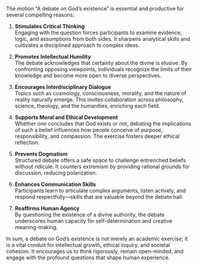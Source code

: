 

The motion “A debate on God’s existence” is essential and productive for
several compelling reasons:

1.  **Stimulates Critical Thinking**  
    Engaging with the question forces participants to examine evidence,
    logic, and assumptions from both sides. It sharpens analytical
    skills and cultivates a disciplined approach to complex ideas.

2.  **Promotes Intellectual Humility**  
    The debate acknowledges that certainty about the divine is elusive.
    By confronting opposing viewpoints, individuals recognize the limits
    of their knowledge and become more open to diverse perspectives.

3.  **Encourages Interdisciplinary Dialogue**  
    Topics such as cosmology, consciousness, morality, and the nature of
    reality naturally emerge. This invites collaboration across
    philosophy, science, theology, and the humanities, enriching each
    field.

4.  **Supports Moral and Ethical Development**  
    Whether one concludes that God exists or not, debating the
    implications of such a belief influences how people conceive of
    purpose, responsibility, and compassion. The exercise fosters deeper
    ethical reflection.

5.  **Prevents Dogmatism**  
    Structured debate offers a safe space to challenge entrenched
    beliefs without ridicule. It counters extremism by providing
    rational grounds for discussion, reducing polarization.

6.  **Enhances Communication Skills**  
    Participants learn to articulate complex arguments, listen actively,
    and respond respectfully—skills that are valuable beyond the debate
    hall.

7.  **Reaffirms Human Agency**  
    By questioning the existence of a divine authority, the debate
    underscores human capacity for self-determination and creative
    meaning-making.

In sum, a debate on God’s existence is not merely an academic exercise;
it is a vital conduit for intellectual growth, ethical inquiry, and
societal cohesion. It encourages us to think rigorously, remain
open-minded, and engage with the profound questions that shape human
experience.
